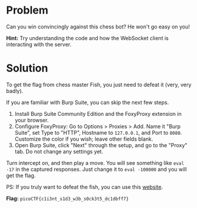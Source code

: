 # Problem

Can you win convincingly against this chess bot? He won't go easy on you!

**Hint:** Try understanding the code and how the WebSocket client is interacting with the server.

# Solution

To get the flag from chess master Fish, you just need to defeat it (very, very badly).

If you are familiar with Burp Suite, you can skip the next few steps.

1. Install Burp Suite Community Edition and the FoxyProxy extension in your browser.
2. Configure FoxyProxy: Go to Options > Proxies > Add. Name it "Burp Suite", set Type to "HTTP", Hostname to `127.0.0.1`, and Port to `8080`. Customize the color if you wish; leave other fields blank.
3. Open Burp Suite, click "Next" through the setup, and go to the "Proxy" tab. Do not change any settings yet.

Turn intercept on, and then play a move. You will see something like `eval -17` in the captured responses. Just change it to `eval -100000` and you will get the flag.

PS: If you truly want to defeat the fish, you can use this [website](https://nextchessmove.com/).

**Flag:** `picoCTF{c1i3nt_s1d3_w3b_s0ck3t5_dc1dbff7}`
